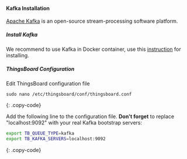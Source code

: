 #### Kafka Installation

[Apache Kafka](https://kafka.apache.org/) is an open-source stream-processing software platform.

##### Install Kafka

We recommend to use Kafka in Docker container, use this [instruction](https://github.com/wurstmeister/kafka-docker) for installing.

##### ThingsBoard Configuration

Edit ThingsBoard configuration file

```text
sudo nano /etc/thingsboard/conf/thingsboard.conf
```
{: .copy-code}

Add the following line to the configuration file. **Don't forget** to replace "localhost:9092" with your real Kafka bootstrap servers:

```bash
export TB_QUEUE_TYPE=kafka
export TB_KAFKA_SERVERS=localhost:9092
```
{: .copy-code}
